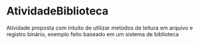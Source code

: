 # AtividadeBiblioteca

Atividade proposta com intuito de utilizar metodos de leitura em arquivo e registro binário, exemplo feito baseado em um sistema de biblioteca
